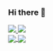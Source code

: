 ### Hi there 👋


<div>
  <a href="mailto:a.o.naidenov@gmail.com" target="_blank">
      <img src="https://img.shields.io/badge/-Email-red?style=flat-square&logo=gmail&logoColor=white">
  </a>
  <a href="https://www.linkedin.com/in/alex-naida/" target="_blank">
      <img src="https://img.shields.io/badge/-Linkedin-blue?style=flat-square&logo=linkedin">
  </a>
</div>

<div>
  <a href="https://github.com/anuraghazra/github-readme-stats">
    <img align="center" src="https://github-readme-stats.vercel.app/api?username=aon2003" />
  </a>
  <a href="https://github.com/anuraghazra/convoychat">
    <img align="center" src="https://github-readme-stats.vercel.app/api/top-langs/?username=aon2003&layout=compact&langs_count=10&show_icons=true&count_private=true&hide=CMake,Makefile,Blade,Vue,Shell,GLSL" />
  </a>
</div>
